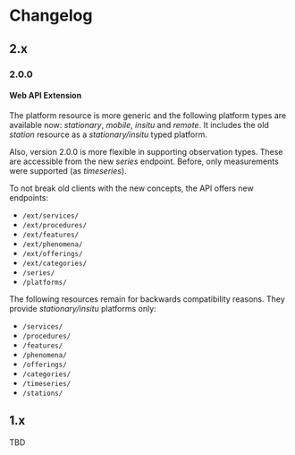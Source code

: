 # Changelog

## 2.x

### 2.0.0

#### Web API Extension
The platform resource is more generic and the following platform types are available now: 
*stationary*, *mobile*, *insitu* and *remote*. It includes the old *station* resource as a 
*stationary/insitu* typed platform.

Also, version 2.0.0 is more flexible in supporting observation types. These are accessible
from the new *series* endpoint. Before, only measurements were supported (as *timeseries*).

To not break old clients with the new concepts, the API offers new endpoints:

- `/ext/services/`
- `/ext/procedures/`
- `/ext/features/`
- `/ext/phenomena/`
- `/ext/offerings/`
- `/ext/categories/`
- `/series/`
- `/platforms/`

The following resources remain for backwards compatibility reasons. They provide 
*stationary/insitu* platforms only:

- `/services/`
- `/procedures/`
- `/features/`
- `/phenomena/`
- `/offerings/`
- `/categories/`
- `/timeseries/`
- `/stations/`

## 1.x

TBD
